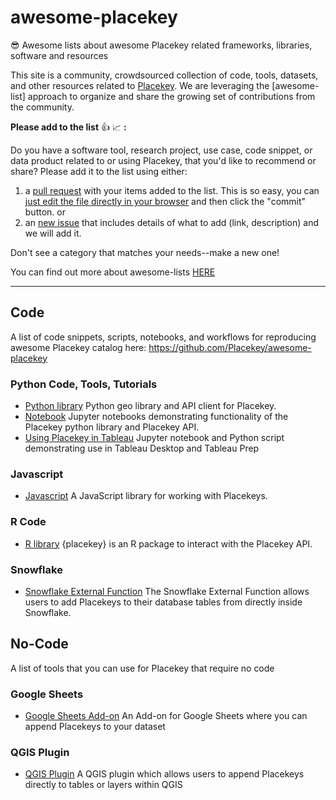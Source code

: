 # awesome-placekey
😎 Awesome lists about awesome Placekey related frameworks, libraries, software and resources

This site is a community, crowdsourced collection of code, tools, datasets, and other resources related to [Placekey](https://www.placekey.io/). We are leveraging the [awesome-list] approach to organize and share the growing set of contributions from the community.


**Please add to the list** :thumbsup: :chart_with_upwards_trend: **:**

Do you have a software tool, research project, use case, code snippet, or data product related to or using Placekey, that you'd like to recommend or share? Please add it to the list using either:

1) a [pull request](https://help.github.com/en/github/collaborating-with-issues-and-pull-requests/creating-a-pull-request) with your items added to the list. This is so easy, you can [just edit the file directly in your browser](https://github.com/Placekey/awesome-placekey/edit/main/README.md) and then click the "commit" button. 
or 
2) an [new issue](https://github.com/Placekey/awesome-placekey/issues/new/choose) that includes details of what to add (link, description) and we will add it. 

Don't see a category that matches your needs--make a new one! 

You can find out more about awesome-lists [HERE](https://github.com/sindresorhus/awesome/blob/main/contributing.md)

----------
## Code
A list of code snippets, scripts, notebooks, and workflows for reproducing awesome Placekey catalog here: https://github.com/Placekey/awesome-placekey

### Python Code, Tools, Tutorials 

* [Python library](https://github.com/Placekey/placekey-py) Python geo library and API client for Placekey.
* [Notebook](https://github.com/Placekey/placekey-notebooks) Jupyter notebooks demonstrating functionality of the Placekey python library and Placekey API.
* [Using Placekey in Tableau](https://github.com/sarahbat/Tableau/tree/master/placekey) Jupyter notebook and Python script demonstrating use in Tableau Desktop and Tableau Prep

### Javascript

* [Javascript](https://github.com/Placekey/placekey-js) A JavaScript library for working with Placekeys.

### R Code
* [R library](https://github.com/JosiahParry/placekey) {placekey} is an R package to interact with the Placekey API.

### Snowflake
* [Snowflake External Function](https://github.com/Placekey/snowflake-external-function) The Snowflake External Function allows users to add Placekeys to their database tables from directly inside Snowflake.

## No-Code
A list of tools that you can use for Placekey that require no code

### Google Sheets

* [Google Sheets Add-on](https://gsuite.google.com/marketplace/app/placekey/611255445050) An Add-on for Google Sheets where you can append Placekeys to your dataset

### QGIS Plugin

* [QGIS Plugin](https://github.com/riccardoklinger/placekey) A QGIS plugin which allows users to append Placekeys directly to tables or layers within QGIS 
